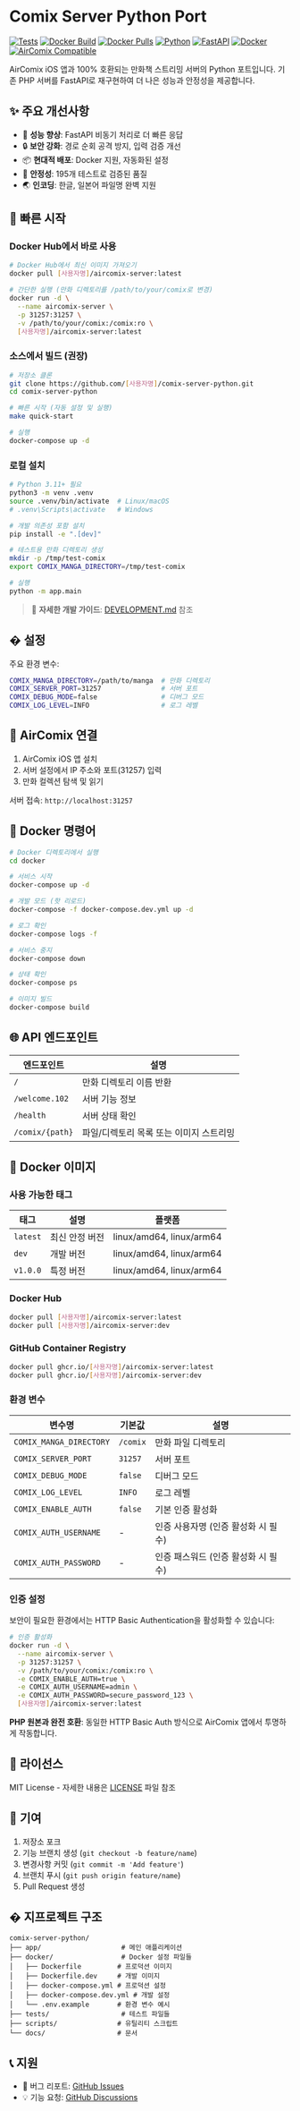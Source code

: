 # Comix Server Python Port

[![Tests](https://github.com/[사용자명]/comix-server-python/workflows/Tests/badge.svg)](https://github.com/[사용자명]/comix-server-python/actions/workflows/test.yml)
[![Docker Build](https://github.com/[사용자명]/comix-server-python/workflows/Docker%20Build%20and%20Push/badge.svg)](https://github.com/[사용자명]/comix-server-python/actions/workflows/docker-build.yml)
[![Docker Pulls](https://img.shields.io/docker/pulls/[사용자명]/aircomix-server)](https://hub.docker.com/r/[사용자명]/aircomix-server)
[![Python](https://img.shields.io/badge/Python-3.11+-3776AB?style=for-the-badge&logo=python&logoColor=white)](https://www.python.org/)
[![FastAPI](https://img.shields.io/badge/FastAPI-0.104+-009688?style=for-the-badge&logo=fastapi&logoColor=white)](https://fastapi.tiangolo.com/)
[![Docker](https://img.shields.io/badge/Docker-Ready-2496ED?style=for-the-badge&logo=docker&logoColor=white)](https://www.docker.com/)
[![AirComix Compatible](https://img.shields.io/badge/AirComix-100%25%20Compatible-blue?style=for-the-badge)](https://apps.apple.com/app/aircomix/)

AirComix iOS 앱과 100% 호환되는 만화책 스트리밍 서버의 Python 포트입니다. 기존 PHP 서버를 FastAPI로 재구현하여 더 나은 성능과 안정성을 제공합니다.

## ✨ 주요 개선사항

- 🚀 **성능 향상**: FastAPI 비동기 처리로 더 빠른 응답
- 🔒 **보안 강화**: 경로 순회 공격 방지, 입력 검증 개선
- 📦 **현대적 배포**: Docker 지원, 자동화된 설정
- 🧪 **안정성**: 195개 테스트로 검증된 품질
- 🌏 **인코딩**: 한글, 일본어 파일명 완벽 지원

## 🚀 빠른 시작

### Docker Hub에서 바로 사용

```bash
# Docker Hub에서 최신 이미지 가져오기
docker pull [사용자명]/aircomix-server:latest

# 간단한 실행 (만화 디렉토리를 /path/to/your/comix로 변경)
docker run -d \
  --name aircomix-server \
  -p 31257:31257 \
  -v /path/to/your/comix:/comix:ro \
  [사용자명]/aircomix-server:latest
```

### 소스에서 빌드 (권장)

```bash
# 저장소 클론
git clone https://github.com/[사용자명]/comix-server-python.git
cd comix-server-python

# 빠른 시작 (자동 설정 및 실행)
make quick-start

# 실행
docker-compose up -d
```

### 로컬 설치

```bash
# Python 3.11+ 필요
python3 -m venv .venv
source .venv/bin/activate  # Linux/macOS
# .venv\Scripts\activate   # Windows

# 개발 의존성 포함 설치
pip install -e ".[dev]"

# 테스트용 만화 디렉토리 생성
mkdir -p /tmp/test-comix
export COMIX_MANGA_DIRECTORY=/tmp/test-comix

# 실행
python -m app.main
```

> 📖 **자세한 개발 가이드**: [DEVELOPMENT.md](DEVELOPMENT.md) 참조

## � 설정

주요 환경 변수:

```bash
COMIX_MANGA_DIRECTORY=/path/to/manga  # 만화 디렉토리
COMIX_SERVER_PORT=31257               # 서버 포트
COMIX_DEBUG_MODE=false                # 디버그 모드
COMIX_LOG_LEVEL=INFO                  # 로그 레벨
```

## 📱 AirComix 연결

1. AirComix iOS 앱 설치
2. 서버 설정에서 IP 주소와 포트(31257) 입력
3. 만화 컬렉션 탐색 및 읽기

서버 접속: `http://localhost:31257`

## 🐳 Docker 명령어

```bash
# Docker 디렉토리에서 실행
cd docker

# 서비스 시작
docker-compose up -d

# 개발 모드 (핫 리로드)
docker-compose -f docker-compose.dev.yml up -d

# 로그 확인
docker-compose logs -f

# 서비스 중지
docker-compose down

# 상태 확인
docker-compose ps

# 이미지 빌드
docker-compose build
```

## 🌐 API 엔드포인트

| 엔드포인트 | 설명 |
|------------|------|
| `/` | 만화 디렉토리 이름 반환 |
| `/welcome.102` | 서버 기능 정보 |
| `/health` | 서버 상태 확인 |
| `/comix/{path}` | 파일/디렉토리 목록 또는 이미지 스트리밍 |

## 🐳 Docker 이미지

### 사용 가능한 태그

| 태그 | 설명 | 플랫폼 |
|------|------|--------|
| `latest` | 최신 안정 버전 | linux/amd64, linux/arm64 |
| `dev` | 개발 버전 | linux/amd64, linux/arm64 |
| `v1.0.0` | 특정 버전 | linux/amd64, linux/arm64 |

### Docker Hub
```bash
docker pull [사용자명]/aircomix-server:latest
docker pull [사용자명]/aircomix-server:dev
```

### GitHub Container Registry
```bash
docker pull ghcr.io/[사용자명]/aircomix-server:latest
docker pull ghcr.io/[사용자명]/aircomix-server:dev
```

### 환경 변수

| 변수명 | 기본값 | 설명 |
|--------|--------|------|
| `COMIX_MANGA_DIRECTORY` | `/comix` | 만화 파일 디렉토리 |
| `COMIX_SERVER_PORT` | `31257` | 서버 포트 |
| `COMIX_DEBUG_MODE` | `false` | 디버그 모드 |
| `COMIX_LOG_LEVEL` | `INFO` | 로그 레벨 |
| `COMIX_ENABLE_AUTH` | `false` | 기본 인증 활성화 |
| `COMIX_AUTH_USERNAME` | - | 인증 사용자명 (인증 활성화 시 필수) |
| `COMIX_AUTH_PASSWORD` | - | 인증 패스워드 (인증 활성화 시 필수) |

### 인증 설정

보안이 필요한 환경에서는 HTTP Basic Authentication을 활성화할 수 있습니다:

```bash
# 인증 활성화
docker run -d \
  --name aircomix-server \
  -p 31257:31257 \
  -v /path/to/your/comix:/comix:ro \
  -e COMIX_ENABLE_AUTH=true \
  -e COMIX_AUTH_USERNAME=admin \
  -e COMIX_AUTH_PASSWORD=secure_password_123 \
  [사용자명]/aircomix-server:latest
```

**PHP 원본과 완전 호환**: 동일한 HTTP Basic Auth 방식으로 AirComix 앱에서 투명하게 작동합니다.

## 📄 라이선스

MIT License - 자세한 내용은 [LICENSE](LICENSE) 파일 참조

## 🤝 기여

1. 저장소 포크
2. 기능 브랜치 생성 (`git checkout -b feature/name`)
3. 변경사항 커밋 (`git commit -m 'Add feature'`)
4. 브랜치 푸시 (`git push origin feature/name`)
5. Pull Request 생성

## � 지프로젝트 구조

```
comix-server-python/
├── app/                    # 메인 애플리케이션
├── docker/                 # Docker 설정 파일들
│   ├── Dockerfile         # 프로덕션 이미지
│   ├── Dockerfile.dev     # 개발 이미지
│   ├── docker-compose.yml # 프로덕션 설정
│   ├── docker-compose.dev.yml # 개발 설정
│   └── .env.example       # 환경 변수 예시
├── tests/                  # 테스트 파일들
├── scripts/               # 유틸리티 스크립트
└── docs/                  # 문서
```

## 📞 지원

- 🐛 버그 리포트: [GitHub Issues](https://github.com/TeiNam/AirComix-Server-Python/issues)
- 💡 기능 요청: [GitHub Discussions](https://github.com/TeiNam/AirComix-Server-Python/discussions)